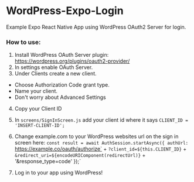 # WordPress-Expo-Login
Example Expo React Native App using WordPress OAuth2 Server for login.

### How to use:
1. Install WordPress OAuth Server plugin: https://wordpress.org/plugins/oauth2-provider/
2. In settings enable OAuth Server.
3. Under Clients create a new client.
  - Choose Authorization Code grant type.
  - Name your client.
  - Don't worry about Advanced Settings
4. Copy your Client ID
5. In `screens/SignInScreen.js` add your client id where it says `CLIENT_ID = 'INSERT-CLIENT-ID';`
6. Change example.com to your WordPress websites url on the sign in screen here:
`const result = await AuthSession.startAsync({
    authUrl:
    `https://example.co/oauth/authorize` +
    `?client_id=${this.CLIENT_ID}` +
    `&redirect_uri=${encodeURIComponent(redirectUrl)}` +
    '&response_type=code'
});`

7. Log in to your app using WordPress!
